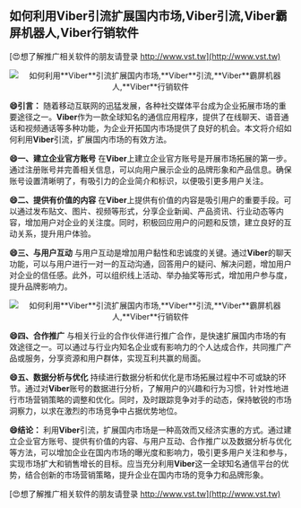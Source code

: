 ## **如何利用**Viber**引流扩展国内市场,**Viber**引流,**Viber**霸屏机器人,**Viber**行销软件**

[😍想了解推广相关软件的朋友请登录 http://www.vst.tw](http://www.vst.tw)

 <center><img src="https://vst.tw/MP4/tuiguang/png/8.png" alt="如何利用**Viber**引流扩展国内市场,**Viber**引流,**Viber**霸屏机器人,**Viber**行销软件"></center>

**😄引言：**
随着移动互联网的迅猛发展，各种社交媒体平台成为企业拓展市场的重要途径之一。**Viber**作为一款全球知名的通信应用程序，提供了在线聊天、语音通话和视频通话等多种功能，为企业开拓国内市场提供了良好的机会。本文将介绍如何利用**Viber**引流，扩展国内市场的有效方法。

**😄一、建立企业官方账号**
在**Viber**上建立企业官方账号是开展市场拓展的第一步。通过注册账号并完善相关信息，可以向用户展示企业的品牌形象和产品信息。确保账号设置清晰明了，有吸引力的企业简介和标识，以便吸引更多用户关注。

**😄二、提供有价值的内容**
在**Viber**上提供有价值的内容是吸引用户的重要手段。可以通过发布贴文、图片、视频等形式，分享企业新闻、产品资讯、行业动态等内容，增加用户对企业的关注度。同时，积极回应用户的问题和反馈，建立良好的互动关系，提升用户体验。

**😄三、与用户互动**
与用户互动是增加用户黏性和忠诚度的关键。通过**Viber**的聊天功能，可以与用户进行一对一的互动沟通，回答用户的疑问、解决问题，增加用户对企业的信任感。此外，可以组织线上活动、举办抽奖等形式，增加用户参与度，提升品牌影响力。

 <center><img src="https://vst.tw/MP4/tuiguang/png/2.png" alt="如何利用**Viber**引流扩展国内市场,**Viber**引流,**Viber**霸屏机器人,**Viber**行销软件"></center>

**😄四、合作推广**
与相关行业的合作伙伴进行推广合作，是快速扩展国内市场的有效途径之一。可以通过与行业内知名企业或有影响力的个人达成合作，共同推广产品或服务，分享资源和用户群体，实现互利共赢的局面。

**😄五、数据分析与优化**
持续进行数据分析和优化是市场拓展过程中不可或缺的环节。通过对**Viber**账号的数据进行分析，了解用户的兴趣和行为习惯，针对性地进行市场营销策略的调整和优化。同时，及时跟踪竞争对手的动态，保持敏锐的市场洞察力，以求在激烈的市场竞争中占据优势地位。

**😄结论：**
利用**Viber**引流，扩展国内市场是一种高效而又经济实惠的方式。通过建立企业官方账号、提供有价值的内容、与用户互动、合作推广以及数据分析与优化等方法，可以增加企业在国内市场的曝光度和影响力，吸引更多用户关注和参与，实现市场扩大和销售增长的目标。应当充分利用**Viber**这一全球知名通信平台的优势，结合创新的市场营销策略，提升企业在国内市场的竞争力和品牌形象。

[😍想了解推广相关软件的朋友请登录 http://www.vst.tw](http://www.vst.tw)



